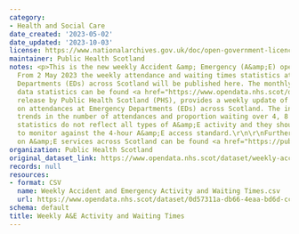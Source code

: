 ```yaml
---
category:
- Health and Social Care
date_created: '2023-05-02'
date_updated: '2023-10-03'
license: https://www.nationalarchives.gov.uk/doc/open-government-licence/version/3/
maintainer: Public Health Scotland
notes: <p>This is the new weekly Accident &amp; Emergency (A&amp;E) open data area.
  From 2 May 2023 the weekly attendance and waiting times statistics at Emergency
  Departments (EDs) across Scotland will be published here. The monthly A&amp;E open
  data statistics can be found <a href="https://www.opendata.nhs.scot/dataset/monthly-accident-and-emergency-activity-and-waiting-times/">here</a>.\r\n\r\nThis
  release by Public Health Scotland (PHS), provides a weekly update of key statistics
  on attendances at Emergency Departments (EDs) across Scotland. The information includes
  trends in the number of attendances and proportion waiting over 4, 8 and 12 hours.\r\n\r\nThese
  statistics do not reflect all types of A&amp;E activity and they should not be used
  to monitor against the 4-hour A&amp;E access standard.\r\n\r\nFurther information
  on A&amp;E services across Scotland can be found <a href="https://publichealthscotland.scot/data-and-intelligence/ae-activity/">here</a>.</p>
organization: Public Health Scotland
original_dataset_link: https://www.opendata.nhs.scot/dataset/weekly-accident-and-emergency-activity-and-waiting-times
records: null
resources:
- format: CSV
  name: Weekly Accident and Emergency Activity and Waiting Times.csv
  url: https://www.opendata.nhs.scot/dataset/0d57311a-db66-4eaa-bd6d-cc622b6cbdfa/resource/a5f7ca94-c810-41b5-a7c9-25c18d43e5a4/download/weekly_ae_activity_20230924.csv
schema: default
title: Weekly A&E Activity and Waiting Times
---
```

